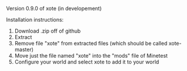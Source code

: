 Version 0.9.0 of xote (in developement)

Installation instructions:

1. Download .zip off of github
2. Extract
3. Remove file "xote" from extracted files (which should be called xote-master)
4. Move just the file named "xote" into the "mods" file of Minetest
5. Configure your world and select xote to add it to your world
